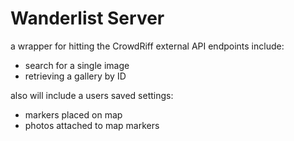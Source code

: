 # Wanderlist Server

a wrapper for hitting the CrowdRiff external API
endpoints include:
* search for a single image
* retrieving a gallery by ID

also will include a users saved settings:
* markers placed on map
* photos attached to map markers

